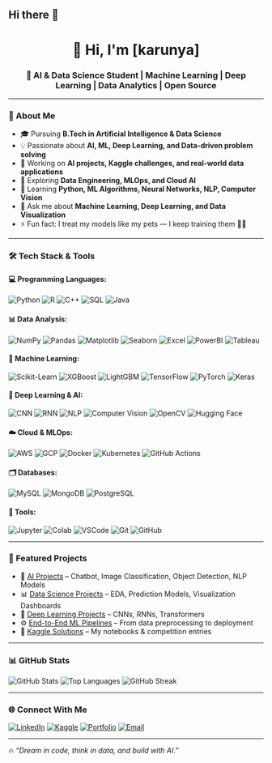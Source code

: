 ## Hi there 👋

<h1 align="center">👋 Hi, I'm [karunya]</h1>
<h3 align="center">🚀 AI & Data Science Student | Machine Learning | Deep Learning | Data Analytics | Open Source</h3>

---

### 🧠 About Me
- 🎓 Pursuing **B.Tech in Artificial Intelligence & Data Science**
- 💡 Passionate about **AI, ML, Deep Learning, and Data-driven problem solving**
- 🔭 Working on **AI projects, Kaggle challenges, and real-world data applications**
- 🧩 Exploring **Data Engineering, MLOps, and Cloud AI**
- 🌱 Learning **Python, ML Algorithms, Neural Networks, NLP, Computer Vision**
- 💬 Ask me about **Machine Learning, Deep Learning, and Data Visualization**
- ⚡ Fun fact: I treat my models like my pets — I keep training them 🐍🤖

---

### 🛠️ Tech Stack & Tools

#### 💻 Programming Languages:
![Python](https://img.shields.io/badge/-Python-3776AB?style=for-the-badge&logo=python&logoColor=white)
![R](https://img.shields.io/badge/-R-276DC3?style=for-the-badge&logo=r&logoColor=white)
![C++](https://img.shields.io/badge/-C++-00599C?style=for-the-badge&logo=cplusplus&logoColor=white)
![SQL](https://img.shields.io/badge/-SQL-003B57?style=for-the-badge&logo=postgresql&logoColor=white)
![Java](https://img.shields.io/badge/-Java-007396?style=for-the-badge&logo=java&logoColor=white)

#### 📊 Data Analysis:
![NumPy](https://img.shields.io/badge/-NumPy-013243?style=for-the-badge&logo=numpy&logoColor=white)
![Pandas](https://img.shields.io/badge/-Pandas-150458?style=for-the-badge&logo=pandas)
![Matplotlib](https://img.shields.io/badge/-Matplotlib-ffffff?style=for-the-badge&logo=plotly&logoColor=blue)
![Seaborn](https://img.shields.io/badge/-Seaborn-0099CC?style=for-the-badge&logoColor=white)
![Excel](https://img.shields.io/badge/-Excel-217346?style=for-the-badge&logo=microsoftexcel&logoColor=white)
![PowerBI](https://img.shields.io/badge/-PowerBI-F2C811?style=for-the-badge&logo=powerbi&logoColor=black)
![Tableau](https://img.shields.io/badge/-Tableau-E97627?style=for-the-badge&logo=tableau&logoColor=white)

#### 🤖 Machine Learning:
![Scikit-Learn](https://img.shields.io/badge/-ScikitLearn-F7931E?style=for-the-badge&logo=scikit-learn&logoColor=white)
![XGBoost](https://img.shields.io/badge/-XGBoost-FF9900?style=for-the-badge&logo=xgboost&logoColor=white)
![LightGBM](https://img.shields.io/badge/-LightGBM-006400?style=for-the-badge&logo=lightgbm&logoColor=white)
![TensorFlow](https://img.shields.io/badge/-TensorFlow-FF6F00?style=for-the-badge&logo=tensorflow)
![PyTorch](https://img.shields.io/badge/-PyTorch-EE4C2C?style=for-the-badge&logo=pytorch)
![Keras](https://img.shields.io/badge/-Keras-D00000?style=for-the-badge&logo=keras&logoColor=white)

#### 🧬 Deep Learning & AI:
![CNN](https://img.shields.io/badge/-CNNs-FF6F00?style=for-the-badge)
![RNN](https://img.shields.io/badge/-RNNs-8E44AD?style=for-the-badge)
![NLP](https://img.shields.io/badge/-NLP-9B59B6?style=for-the-badge)
![Computer Vision](https://img.shields.io/badge/-Computer%20Vision-3498DB?style=for-the-badge)
![OpenCV](https://img.shields.io/badge/-OpenCV-27338e?style=for-the-badge&logo=opencv)
![Hugging Face](https://img.shields.io/badge/-HuggingFace-FFCC00?style=for-the-badge&logo=huggingface&logoColor=black)

#### ☁️ Cloud & MLOps:
![AWS](https://img.shields.io/badge/-AWS-232F3E?style=for-the-badge&logo=amazonaws&logoColor=white)
![GCP](https://img.shields.io/badge/-GoogleCloud-4285F4?style=for-the-badge&logo=googlecloud&logoColor=white)
![Docker](https://img.shields.io/badge/-Docker-2496ED?style=for-the-badge&logo=docker&logoColor=white)
![Kubernetes](https://img.shields.io/badge/-Kubernetes-326CE5?style=for-the-badge&logo=kubernetes&logoColor=white)
![GitHub Actions](https://img.shields.io/badge/-GitHub%20Actions-2088FF?style=for-the-badge&logo=githubactions&logoColor=white)

#### 🗂️ Databases:
![MySQL](https://img.shields.io/badge/-MySQL-4479A1?style=for-the-badge&logo=mysql&logoColor=white)
![MongoDB](https://img.shields.io/badge/-MongoDB-4EA94B?style=for-the-badge&logo=mongodb&logoColor=white)
![PostgreSQL](https://img.shields.io/badge/-PostgreSQL-4169E1?style=for-the-badge&logo=postgresql&logoColor=white)

#### 🧰 Tools:
![Jupyter](https://img.shields.io/badge/-Jupyter-F37626?style=for-the-badge&logo=jupyter&logoColor=white)
![Colab](https://img.shields.io/badge/-Google%20Colab-F9AB00?style=for-the-badge&logo=googlecolab&logoColor=white)
![VSCode](https://img.shields.io/badge/-VSCode-0078D7?style=for-the-badge&logo=visualstudiocode&logoColor=white)
![Git](https://img.shields.io/badge/-Git-F05032?style=for-the-badge&logo=git&logoColor=white)
![GitHub](https://img.shields.io/badge/-GitHub-181717?style=for-the-badge&logo=github)

---

### 📂 Featured Projects
- 🤖 [AI Projects](#) – Chatbot, Image Classification, Object Detection, NLP Models  
- 📊 [Data Science Projects](#) – EDA, Prediction Models, Visualization Dashboards  
- 🧠 [Deep Learning Projects](#) – CNNs, RNNs, Transformers  
- ⚙️ [End-to-End ML Pipelines](#) – From data preprocessing to deployment  
- 🧾 [Kaggle Solutions](#) – My notebooks & competition entries  

---

### 📊 GitHub Stats
![GitHub Stats](https://github-readme-stats.vercel.app/api?username=YourUsername&show_icons=true&theme=tokyonight)
![Top Languages](https://github-readme-stats.vercel.app/api/top-langs/?username=YourUsername&layout=compact&theme=tokyonight)
![GitHub Streak](https://github-readme-streak-stats.herokuapp.com/?user=YourUsername&theme=tokyonight)

---

### 🌐 Connect With Me
[![LinkedIn](https://img.shields.io/badge/-LinkedIn-0A66C2?style=for-the-badge&logo=linkedin&logoColor=white)](your-linkedin)
[![Kaggle](https://img.shields.io/badge/-Kaggle-20BEFF?style=for-the-badge&logo=kaggle&logoColor=white)](your-kaggle)
[![Portfolio](https://img.shields.io/badge/-Portfolio-24292F?style=for-the-badge&logo=githubpages&logoColor=white)](your-portfolio)
[![Email](https://img.shields.io/badge/-Email-D14836?style=for-the-badge&logo=gmail&logoColor=white)](mailto:youremail@example.com)

---

🔥 _“Dream in code, think in data, and build with AI.”_




